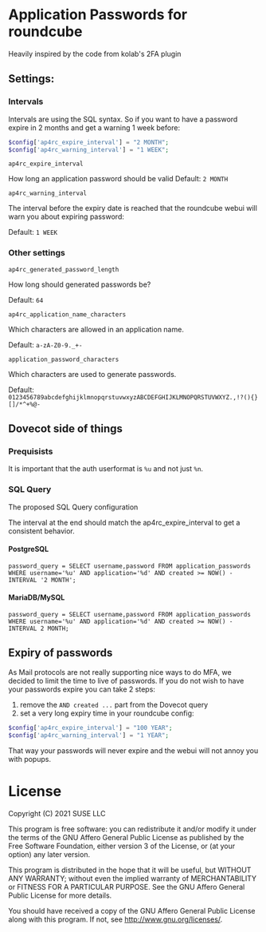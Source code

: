 # Application Passwords for roundcube

Heavily inspired by the code from kolab's 2FA plugin

## Settings:


### Intervals

Intervals are using the SQL syntax. So if you want to have a password expire in
2 months and get a warning 1 week before:

```php
$config['ap4rc_expire_interval'] = "2 MONTH";
$config['ap4rc_warning_interval'] = "1 WEEK";
```

`ap4rc_expire_interval`

How long an application password should be valid
Default: `2 MONTH`

`ap4rc_warning_interval`

The interval before the expiry date is reached that the roundcube webui
will warn you about expiring password:

Default: `1 WEEK`

### Other settings

`ap4rc_generated_password_length`

How long should generated passwords be?

Default: `64`

`ap4rc_application_name_characters`

Which characters are allowed in an application name.

Default: `a-zA-Z0-9._+-`

`application_password_characters`

Which characters are used to generate passwords.

Default: `0123456789abcdefghijklmnopqrstuvwxyzABCDEFGHIJKLMNOPQRSTUVWXYZ.,!?(){}[]/*^+%@-`


## Dovecot side of things

### Prequisists

It is important that the auth userformat is `%u` and not just `%n`.

### SQL Query
The proposed SQL Query configuration

The interval at the end should match the ap4rc_expire_interval to get a consistent behavior.

#### PostgreSQL

```
password_query = SELECT username,password FROM application_passwords WHERE username='%u' AND application='%d' AND created >= NOW() - INTERVAL '2 MONTH';
```

#### MariaDB/MySQL

```
password_query = SELECT username,password FROM application_passwords WHERE username='%u' AND application='%d' AND created >= NOW() - INTERVAL 2 MONTH;
```

## Expiry of passwords

As Mail protocols are not really supporting nice ways to do MFA, we decided to limit the time to live of passwords.
If you do not wish to have your passwords expire you can take 2 steps:

1. remove the `AND created ...` part from the Dovecot query
2. set a very long expiry time in your roundcube config:

```php
$config['ap4rc_expire_interval'] = "100 YEAR";
$config['ap4rc_warning_interval'] = "1 YEAR";
```

That way your passwords will never expire and the webui will not annoy you with popups.

# License
Copyright (C) 2021 SUSE LLC

This program is free software: you can redistribute it and/or modify
it under the terms of the GNU Affero General Public License as
published by the Free Software Foundation, either version 3 of the
License, or (at your option) any later version.

This program is distributed in the hope that it will be useful,
but WITHOUT ANY WARRANTY; without even the implied warranty of
MERCHANTABILITY or FITNESS FOR A PARTICULAR PURPOSE. See the
GNU Affero General Public License for more details.

You should have received a copy of the GNU Affero General Public License
along with this program. If not, see <http://www.gnu.org/licenses/>.

